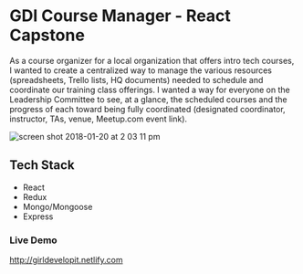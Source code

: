 # GDI Course Manager - React Capstone

As a course organizer for a local organization that offers intro tech courses, I wanted to create a centralized way to manage the various resources (spreadsheets, Trello lists, HQ documents) needed to schedule and coordinate our training class offerings. I wanted a way for everyone on the Leadership Committee to see, at a glance, the scheduled courses and the progress of each toward being fully coordinated (designated coordinator, instructor, TAs, venue, Meetup.com event link).

![screen shot 2018-01-20 at 2 03 11 pm](https://user-images.githubusercontent.com/30200241/35187027-7ab9545e-fdeb-11e7-9442-c8f30d49e8a7.png)

## Tech Stack

* React
* Redux
* Mongo/Mongoose
* Express

### Live Demo

http://girldevelopit.netlify.com

